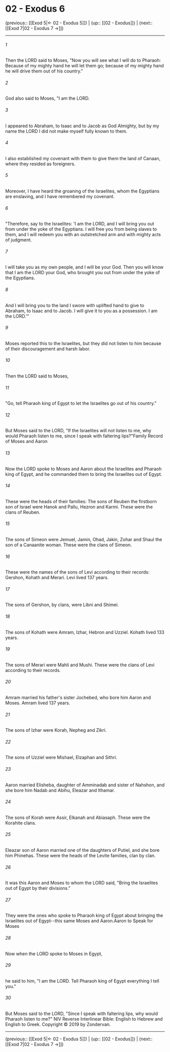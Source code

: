 # 02 - Exodus 6

(previous:: [[Exod 5|← 02 - Exodus 5]]) | (up:: [[02 - Exodus]]) | (next:: [[Exod 7|02 - Exodus 7 →]])

***


###### 1 
Then the LORD said to Moses, "Now you will see what I will do to Pharaoh: Because of my mighty hand he will let them go; because of my mighty hand he will drive them out of his country." 

###### 2 
God also said to Moses, "I am the LORD. 

###### 3 
I appeared to Abraham, to Isaac and to Jacob as God Almighty, but by my name the LORD I did not make myself fully known to them. 

###### 4 
I also established my covenant with them to give them the land of Canaan, where they resided as foreigners. 

###### 5 
Moreover, I have heard the groaning of the Israelites, whom the Egyptians are enslaving, and I have remembered my covenant. 

###### 6 
"Therefore, say to the Israelites: 'I am the LORD, and I will bring you out from under the yoke of the Egyptians. I will free you from being slaves to them, and I will redeem you with an outstretched arm and with mighty acts of judgment. 

###### 7 
I will take you as my own people, and I will be your God. Then you will know that I am the LORD your God, who brought you out from under the yoke of the Egyptians. 

###### 8 
And I will bring you to the land I swore with uplifted hand to give to Abraham, to Isaac and to Jacob. I will give it to you as a possession. I am the LORD.'" 

###### 9 
Moses reported this to the Israelites, but they did not listen to him because of their discouragement and harsh labor. 

###### 10 
Then the LORD said to Moses, 

###### 11 
"Go, tell Pharaoh king of Egypt to let the Israelites go out of his country." 

###### 12 
But Moses said to the LORD, "If the Israelites will not listen to me, why would Pharaoh listen to me, since I speak with faltering lips?"Family Record of Moses and Aaron 

###### 13 
Now the LORD spoke to Moses and Aaron about the Israelites and Pharaoh king of Egypt, and he commanded them to bring the Israelites out of Egypt. 

###### 14 
These were the heads of their families: The sons of Reuben the firstborn son of Israel were Hanok and Pallu, Hezron and Karmi. These were the clans of Reuben. 

###### 15 
The sons of Simeon were Jemuel, Jamin, Ohad, Jakin, Zohar and Shaul the son of a Canaanite woman. These were the clans of Simeon. 

###### 16 
These were the names of the sons of Levi according to their records: Gershon, Kohath and Merari. Levi lived 137 years. 

###### 17 
The sons of Gershon, by clans, were Libni and Shimei. 

###### 18 
The sons of Kohath were Amram, Izhar, Hebron and Uzziel. Kohath lived 133 years. 

###### 19 
The sons of Merari were Mahli and Mushi. These were the clans of Levi according to their records. 

###### 20 
Amram married his father's sister Jochebed, who bore him Aaron and Moses. Amram lived 137 years. 

###### 21 
The sons of Izhar were Korah, Nepheg and Zikri. 

###### 22 
The sons of Uzziel were Mishael, Elzaphan and Sithri. 

###### 23 
Aaron married Elisheba, daughter of Amminadab and sister of Nahshon, and she bore him Nadab and Abihu, Eleazar and Ithamar. 

###### 24 
The sons of Korah were Assir, Elkanah and Abiasaph. These were the Korahite clans. 

###### 25 
Eleazar son of Aaron married one of the daughters of Putiel, and she bore him Phinehas. These were the heads of the Levite families, clan by clan. 

###### 26 
It was this Aaron and Moses to whom the LORD said, "Bring the Israelites out of Egypt by their divisions." 

###### 27 
They were the ones who spoke to Pharaoh king of Egypt about bringing the Israelites out of Egypt--this same Moses and Aaron.Aaron to Speak for Moses 

###### 28 
Now when the LORD spoke to Moses in Egypt, 

###### 29 
he said to him, "I am the LORD. Tell Pharaoh king of Egypt everything I tell you." 

###### 30 
But Moses said to the LORD, "Since I speak with faltering lips, why would Pharaoh listen to me?" NIV Reverse Interlinear Bible: English to Hebrew and English to Greek. Copyright © 2019 by Zondervan.

***

(previous:: [[Exod 5|← 02 - Exodus 5]]) | (up:: [[02 - Exodus]]) | (next:: [[Exod 7|02 - Exodus 7 →]])
